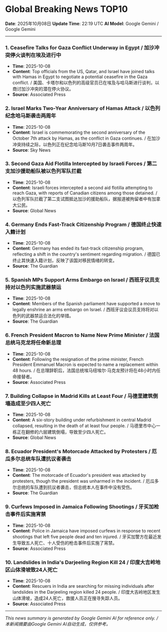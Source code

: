 # Global Breaking News TOP10

**Date**: 2025年10月08日
**Update Time**: 22:19 UTC
**AI Model**: Google Gemini / Google Gemini

---

### 1. **Ceasefire Talks for Gaza Conflict Underway in Egypt** / **加沙冲突停火谈判在埃及进行中**
- **Time**: 2025-10-08
- **Content**: Top officials from the US, Qatar, and Israel have joined talks with Hamas in Egypt to negotiate a potential ceasefire in the Gaza conflict. / 美国、卡塔尔和以色列的高级官员已在埃及与哈马斯进行谈判，以商讨加沙冲突的潜在停火协议。
- **Source**: Associated Press

### 2. **Israel Marks Two-Year Anniversary of Hamas Attack** / **以色列纪念哈马斯袭击两周年**
- **Time**: 2025-10-08
- **Content**: Israel is commemorating the second anniversary of the October 7th attack by Hamas, as the conflict in Gaza continues. / 在加沙冲突持续之际，以色列正在纪念哈马斯10月7日袭击事件两周年。
- **Source**: Sky News

### 3. **Second Gaza Aid Flotilla Intercepted by Israeli Forces** / **第二支加沙援助船队被以色列军队拦截**
- **Time**: 2025-10-08
- **Content**: Israeli forces intercepted a second aid flotilla attempting to reach Gaza, with reports of Canadian citizens among those detained. / 以色列军队拦截了第二支试图抵达加沙的援助船队，据报道被拘留者中有加拿大公民。
- **Source**: Global News

### 4. **Germany Ends Fast-Track Citizenship Program** / **德国终止快速入籍计划**
- **Time**: 2025-10-08
- **Content**: Germany has ended its fast-track citizenship program, reflecting a shift in the country's sentiment regarding migration. / 德国已终止其快速入籍计划，反映了该国对移民情绪的转变。
- **Source**: The Guardian

### 5. **Spanish MPs Support Arms Embargo on Israel** / **西班牙议员支持对以色列实施武器禁运**
- **Time**: 2025-10-08
- **Content**: Members of the Spanish parliament have supported a move to legally enshrine an arms embargo on Israel. / 西班牙议会议员支持将对以色列的武器禁运合法化的举措。
- **Source**: The Guardian

### 6. **French President Macron to Name New Prime Minister** / **法国总统马克龙将任命新总理**
- **Time**: 2025-10-08
- **Content**: Following the resignation of the prime minister, French President Emmanuel Macron is expected to name a replacement within 48 hours. / 在总理辞职后，法国总统埃马纽埃尔·马克龙预计将在48小时内任命接替者。
- **Source**: Associated Press

### 7. **Building Collapse in Madrid Kills at Least Four** / **马德里建筑倒塌造成至少四人死亡**
- **Time**: 2025-10-08
- **Content**: A six-story building under refurbishment in central Madrid collapsed, resulting in the death of at least four people. / 马德里市中心一栋正在翻修的六层建筑倒塌，导致至少四人死亡。
- **Source**: Global News

### 8. **Ecuador President's Motorcade Attacked by Protesters** / **厄瓜多尔总统车队遭抗议者袭击**
- **Time**: 2025-10-08
- **Content**: The motorcade of Ecuador's president was attacked by protesters, though the president was unharmed in the incident. / 厄瓜多尔总统的车队遭到抗议者袭击，但总统本人在事件中没有受伤。
- **Source**: The Guardian

### 9. **Curfews Imposed in Jamaica Following Shootings** / **牙买加枪击事件后实施宵禁**
- **Time**: 2025-10-08
- **Content**: Police in Jamaica have imposed curfews in response to recent shootings that left five people dead and ten injured. / 牙买加警方在最近发生导致五人死亡、十人受伤的枪击事件后实施了宵禁。
- **Source**: Associated Press

### 10. **Landslides in India's Darjeeling Region Kill 24** / **印度大吉岭地区山体滑坡致24人死亡**
- **Time**: 2025-10-08
- **Content**: Rescuers in India are searching for missing individuals after landslides in the Darjeeling region killed 24 people. / 印度大吉岭地区发生山体滑坡，造成24人死亡，救援人员正在搜寻失踪人员。
- **Source**: Associated Press

---

*This news summary is generated by Google Gemini AI for reference only. / 本新闻摘要由Google Gemini AI自动生成，仅供参考。*
